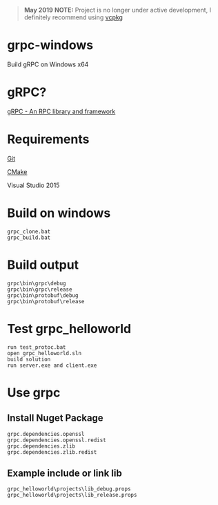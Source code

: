 > **May 2019** **NOTE:** Project is no longer under active development, I definitely recommend using [vcpkg](https://github.com/microsoft/vcpkg)

# grpc-windows
Build gRPC on Windows x64

# gRPC?
[gRPC - An RPC library and framework](http://github.com/grpc/grpc)

# Requirements
[Git](https://git-scm.com)

[CMake](https://cmake.org/)

Visual Studio 2015

# Build on windows
```
grpc_clone.bat
grpc_build.bat
```

# Build output
```
grpc\bin\grpc\debug
grpc\bin\grpc\release
grpc\bin\protobuf\debug
grpc\bin\protobuf\release
```

# Test grpc_helloworld
```
run test_protoc.bat
open grpc_helloworld.sln
build solution
run server.exe and client.exe
```

# Use grpc

## Install Nuget Package
```
grpc.dependencies.openssl
grpc.dependencies.openssl.redist
grpc.dependencies.zlib
grpc.dependencies.zlib.redist
```

## Example include or link lib
```
grpc_helloworld\projects\lib_debug.props
grpc_helloworld\projects\lib_release.props
```
